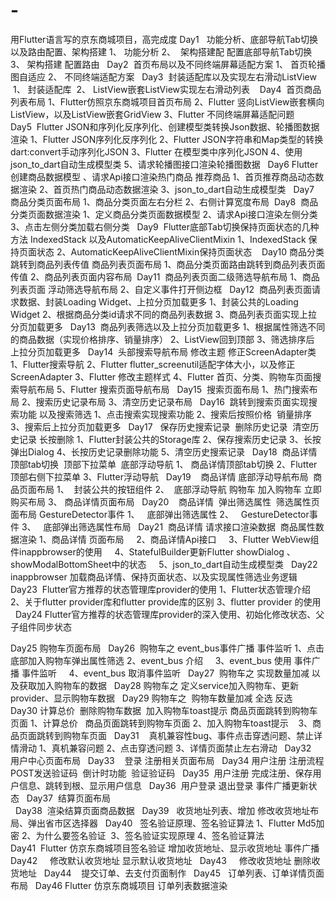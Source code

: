 # -
用Flutter语言写的京东商城项目，高完成度
Day1   功能分析、底部导航Tab切换以及路由配置、架构搭建 
1、   功能分析
2、  架构搭建配 配置底部导航Tab切换
3、  架构搭建 配置路由
 
Day2    首页布局以及不同终端屏幕适配方案
1、  首页轮播图自适应
2、  不同终端适配方案
 
Day3    封装适配库以及实现左右滑动ListView 
 1、  封装适配库
 2、  ListView嵌套ListView实现左右滑动列表
  
Day4    首页商品列表布局 
1、Flutter仿照京东商城项目首页布局 2、Flutter 竖向ListView嵌套横向ListView，以及ListView嵌套GridView 3、Flutter 不同终端屏幕适配问题
  
Day5  Flutter JSON和序列化反序列化、创建模型类转换Json数据、轮播图数据渲染 
1、Flutter JSON序列化反序列化 2、Flutter JSON字符串和Map类型的转换 dart:convert手动序列化JSON 3、Flutter 在模型类中序列化JSON 4、使用json_to_dart自动生成模型类 5、请求轮播图接口渲染轮播图数据
 
Day6 Flutter创建商品数据模型 、请求Api接口渲染热门商品 推荐商品 
1、首页推荐商品动态数据渲染 2、首页热门商品动态数据渲染 3、json_to_dart自动生成模型类
 
Day7    商品分类页面布局 
1、商品分类页面左右分栏 2、右侧计算宽度布局 
Day8    商品分类页面数据渲染 
1、定义商品分类页面数据模型
2、请求Api接口渲染左侧分类
3、点击左侧分类加载右侧分类
 
Day9  Flutter底部Tab切换保持页面状态的几种方法 IndexedStack 以及AutomaticKeepAliveClientMixin 
1、IndexedStack 保持页面状态 2、AutomaticKeepAliveClientMixin保持页面状态 
 
Day10   商品分类跳转到商品列表传值 商品列表页面布局 
1、商品分类页面路由跳转到商品列表页面传值 2、商品列表页面内容布局
 Day11    商品列表页面二级筛选导航布局 
1、商品列表页面 浮动筛选导航布局
2、自定义事件打开侧边框
 
Day12    商品列表页面请求数据、封装Loading Widget、上拉分页加载更多 
1、封装公共的Loading Widget
2、根据商品分类id请求不同的商品列表数据
3、商品列表页面实现上拉分页加载更多
 
Day13    商品列表筛选以及上拉分页加载更多 
1、根据属性筛选不同的商品数据（实现价格排序、销量排序）
2、ListView回到顶部
3、筛选排序后 上拉分页加载更多
 
Day14    头部搜索导航布局 修改主题 修正ScreenAdapter类 
1、Flutter搜索导航 2、Flutter flutter_screenutil适配字体大小，以及修正ScreenAdapter 3、Flutter 修改主题样式 4、Flutter 首页、分类、购物车页面搜索导航布局 5、Flutter 搜索页面导航布局
 
Day15    搜索页面布局 
1、热门搜索布局 2、搜索历史记录布局 3、清空历史记录布局
 
Day16    跳转到搜索页面实现搜索功能 以及搜索筛选 
1、点击搜索实现搜索功能
2、搜索后按照价格  销量排序
3、搜索后上拉分页加载更多
 
Day17    保存历史搜索记录  删除历史记录  清空历史记录 长按删除 
1、Flutter封装公共的Storage库 2、保存搜索历史记录 3、长按弹出Dialog 4、长按历史记录删除功能 5、清空历史搜索记录
 
Day18   商品详情顶部tab切换  顶部下拉菜单  底部浮动导航 
1、 商品详情顶部tab切换
2、Flutter顶部右侧下拉菜单
3、Flutter浮动导航
 
Day19     商品详情 底部浮动导航布局  商品页面布局 
1、  封装公共的按钮组件
2、  底部浮动导航 购物车 加入购物车 立即购买布局
3、  商品详情页面布局
 
Day20     商品详情  弹出筛选属性  筛选属性页面布局 GestureDetector事件 
1、   底部弹出筛选属性
2、   GestureDetector事件
3、   底部弹出筛选属性布局
 
Day21    商品详情 请求接口渲染数据  商品属性数据渲染 
1、商品详情 页面布局     2、商品详情Api接口     3、Flutter WebView组件inappbrowser的使用     4、StatefulBuilder更新Flutter showDialog 、showModalBottomSheet中的状态     5、json_to_dart自动生成模型类
 
Day22    inappbrowser 加载商品详情、保持页面状态、以及实现属性筛选业务逻辑
 
Day23  Flutter官方推荐的状态管理库provider的使用 
1、Flutter状态管理介绍 2、关于flutter provider库和flutter provide库的区别 3、flutter provider 的使用
 
Day24 Flutter官方推荐的状态管理库provider的深入使用、初始化修改状态、父子组件同步状态  

Day25   购物车页面布局 
 
Day26    购物车之 event_bus事件广播 事件监听 
1、点击底部加入购物车弹出属性筛选 2、event_bus 介绍     3、event_bus 使用 事件广播 事件监听     4、event_bus 取消事件监听
 
Day27    购物车之 实现数量加减 以及获取加入购物车的数据 
 
Day28   购物车之 定义service加入购物车、更新provider、显示购物车数据 
 
Day29   购物车之  购物车数量加减 全选 反选 
 
Day30   计算总价  删除购物车数据  加入购物车toast提示 商品页面跳转到购物车页面 
1、计算总价   商品页面跳转到购物车页面 2、加入购物车toast提示    3、商品页面跳转到购物车页面
 
Day31     真机兼容性bug、事件点击穿透问题、禁止详情滑动 
1、真机兼容问题 2、点击穿透问题 3、详情页面禁止左右滑动
 
Day32     用户中心页面布局 
 
Day33     登录 注册相关页面布局 
 
Day34   用户注册 注册流程 POST发送验证码  倒计时功能  验证验证码 
 
Day35    用户注册 完成注册、保存用户信息、跳转到根、显示用户信息 
 
Day36   用户登录 退出登录 事件广播更新状态 
 
Day37    结算页面布局  
 
Day38    渲染结算页面商品数据 
 
Day39    收货地址列表、增加 修改收货地址布局、弹出省市区选择器 
 
Day40   签名验证原理、签名验证算法 
1、Flutter Md5加密
2、为什么要签名验证 
3、签名验证实现原理
4、签名验证算法
 
Day41  Flutter 仿京东商城项目签名验证 增加收货地址、显示收货地址 事件广播 
 
Day42     修改默认收货地址 显示默认收货地址 
 
Day43     修改收货地址 删除收货地址 
 
Day44     提交订单、去支付页面制作
 
Day45    订单列表、订单详情页面布局 
 
Day46 Flutter 仿京东商城项目 订单列表数据渲染 
